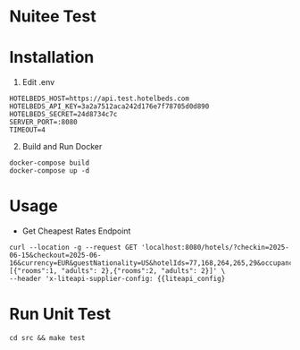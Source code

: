 # Nuitee Test

# Installation

1. Edit .env
```
HOTELBEDS_HOST=https://api.test.hotelbeds.com
HOTELBEDS_API_KEY=3a2a7512aca242d176e7f78705d0d890
HOTELBEDS_SECRET=24d8734c7c
SERVER_PORT=:8080
TIMEOUT=4
```

2. Build and Run Docker
```
docker-compose build
docker-compose up -d
```

# Usage

- Get Cheapest Rates Endpoint
```
curl --location -g --request GET 'localhost:8080/hotels/?checkin=2025-06-15&checkout=2025-06-16&currency=EUR&guestNationality=US&hotelIds=77,168,264,265,29&occupancies=[{"rooms":1, "adults": 2},{"rooms":2, "adults": 2}]' \
--header 'x-liteapi-supplier-config: {{liteapi_config}
```

# Run Unit Test

```
cd src && make test
```